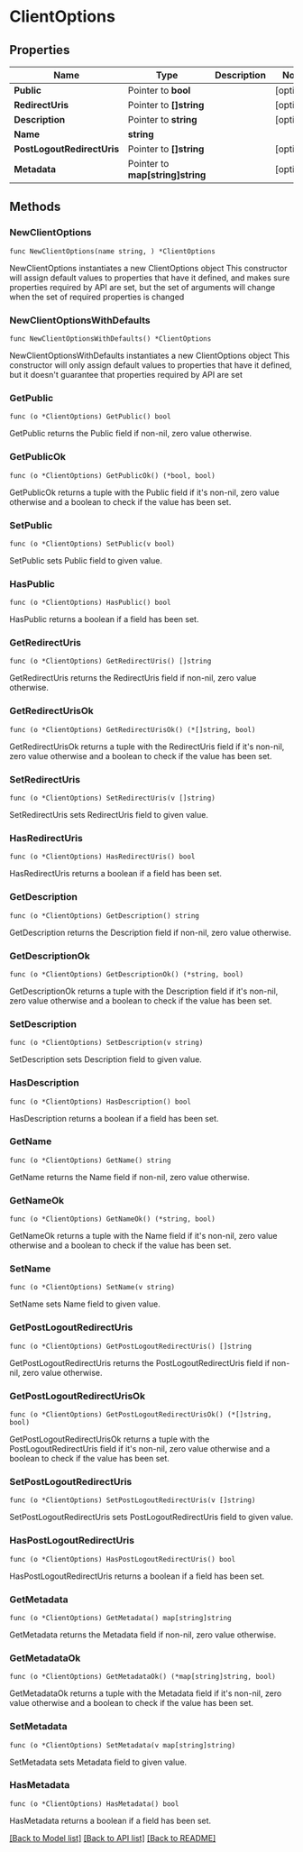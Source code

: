 # ClientOptions

## Properties

Name | Type | Description | Notes
------------ | ------------- | ------------- | -------------
**Public** | Pointer to **bool** |  | [optional] 
**RedirectUris** | Pointer to **[]string** |  | [optional] 
**Description** | Pointer to **string** |  | [optional] 
**Name** | **string** |  | 
**PostLogoutRedirectUris** | Pointer to **[]string** |  | [optional] 
**Metadata** | Pointer to **map[string]string** |  | [optional] 

## Methods

### NewClientOptions

`func NewClientOptions(name string, ) *ClientOptions`

NewClientOptions instantiates a new ClientOptions object
This constructor will assign default values to properties that have it defined,
and makes sure properties required by API are set, but the set of arguments
will change when the set of required properties is changed

### NewClientOptionsWithDefaults

`func NewClientOptionsWithDefaults() *ClientOptions`

NewClientOptionsWithDefaults instantiates a new ClientOptions object
This constructor will only assign default values to properties that have it defined,
but it doesn't guarantee that properties required by API are set

### GetPublic

`func (o *ClientOptions) GetPublic() bool`

GetPublic returns the Public field if non-nil, zero value otherwise.

### GetPublicOk

`func (o *ClientOptions) GetPublicOk() (*bool, bool)`

GetPublicOk returns a tuple with the Public field if it's non-nil, zero value otherwise
and a boolean to check if the value has been set.

### SetPublic

`func (o *ClientOptions) SetPublic(v bool)`

SetPublic sets Public field to given value.

### HasPublic

`func (o *ClientOptions) HasPublic() bool`

HasPublic returns a boolean if a field has been set.

### GetRedirectUris

`func (o *ClientOptions) GetRedirectUris() []string`

GetRedirectUris returns the RedirectUris field if non-nil, zero value otherwise.

### GetRedirectUrisOk

`func (o *ClientOptions) GetRedirectUrisOk() (*[]string, bool)`

GetRedirectUrisOk returns a tuple with the RedirectUris field if it's non-nil, zero value otherwise
and a boolean to check if the value has been set.

### SetRedirectUris

`func (o *ClientOptions) SetRedirectUris(v []string)`

SetRedirectUris sets RedirectUris field to given value.

### HasRedirectUris

`func (o *ClientOptions) HasRedirectUris() bool`

HasRedirectUris returns a boolean if a field has been set.

### GetDescription

`func (o *ClientOptions) GetDescription() string`

GetDescription returns the Description field if non-nil, zero value otherwise.

### GetDescriptionOk

`func (o *ClientOptions) GetDescriptionOk() (*string, bool)`

GetDescriptionOk returns a tuple with the Description field if it's non-nil, zero value otherwise
and a boolean to check if the value has been set.

### SetDescription

`func (o *ClientOptions) SetDescription(v string)`

SetDescription sets Description field to given value.

### HasDescription

`func (o *ClientOptions) HasDescription() bool`

HasDescription returns a boolean if a field has been set.

### GetName

`func (o *ClientOptions) GetName() string`

GetName returns the Name field if non-nil, zero value otherwise.

### GetNameOk

`func (o *ClientOptions) GetNameOk() (*string, bool)`

GetNameOk returns a tuple with the Name field if it's non-nil, zero value otherwise
and a boolean to check if the value has been set.

### SetName

`func (o *ClientOptions) SetName(v string)`

SetName sets Name field to given value.


### GetPostLogoutRedirectUris

`func (o *ClientOptions) GetPostLogoutRedirectUris() []string`

GetPostLogoutRedirectUris returns the PostLogoutRedirectUris field if non-nil, zero value otherwise.

### GetPostLogoutRedirectUrisOk

`func (o *ClientOptions) GetPostLogoutRedirectUrisOk() (*[]string, bool)`

GetPostLogoutRedirectUrisOk returns a tuple with the PostLogoutRedirectUris field if it's non-nil, zero value otherwise
and a boolean to check if the value has been set.

### SetPostLogoutRedirectUris

`func (o *ClientOptions) SetPostLogoutRedirectUris(v []string)`

SetPostLogoutRedirectUris sets PostLogoutRedirectUris field to given value.

### HasPostLogoutRedirectUris

`func (o *ClientOptions) HasPostLogoutRedirectUris() bool`

HasPostLogoutRedirectUris returns a boolean if a field has been set.

### GetMetadata

`func (o *ClientOptions) GetMetadata() map[string]string`

GetMetadata returns the Metadata field if non-nil, zero value otherwise.

### GetMetadataOk

`func (o *ClientOptions) GetMetadataOk() (*map[string]string, bool)`

GetMetadataOk returns a tuple with the Metadata field if it's non-nil, zero value otherwise
and a boolean to check if the value has been set.

### SetMetadata

`func (o *ClientOptions) SetMetadata(v map[string]string)`

SetMetadata sets Metadata field to given value.

### HasMetadata

`func (o *ClientOptions) HasMetadata() bool`

HasMetadata returns a boolean if a field has been set.


[[Back to Model list]](../README.md#documentation-for-models) [[Back to API list]](../README.md#documentation-for-api-endpoints) [[Back to README]](../README.md)


